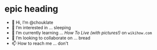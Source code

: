 # epic heading

- 👋 Hi, I’m @chouklate
- 👀 I’m interested in ... sleeping
- 🌱 I’m currently learning ... _How To Live (with pictures!)_ on `wikihow.com`
- 💞️ I’m looking to collaborate on ... bread
- 📫 How to reach me ... don't
